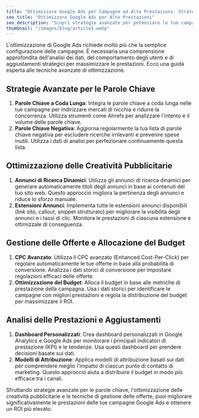 ```yaml
---
title: "Ottimizzare Google Ads per Campagne ad Alte Prestazioni: Strategie Esperte"
seo_title: "Ottimizzare Google Ads per Alte Prestazioni"
seo_description: "Scopri strategie avanzate per potenziare le tue campagne Google Ads. Impara tecniche avanzate per l'ottimizzazione delle parole chiave, il miglioramento delle creatività pubblicitarie e la gestione delle offerte per massimizzare le prestazioni."
thumbnail: "/images/blog/article1.webp"
---
```


L'ottimizzazione di Google Ads richiede molto più che la semplice configurazione delle campagne. È necessaria una comprensione approfondita dell'analisi dei dati, del comportamento degli utenti e di aggiustamenti strategici per massimizzare le prestazioni. Ecco una guida esperta alle tecniche avanzate di ottimizzazione.

## **Strategie Avanzate per le Parole Chiave**

1.  **Parole Chiave a Coda Lunga**: Integra le parole chiave a coda lunga nelle tue campagne per indirizzare mercati di nicchia e ridurre la concorrenza. Utilizza strumenti come Ahrefs per analizzare l'intento e il volume delle parole chiave.
2.  **Parole Chiave Negativa**: Aggiorna regolarmente la tua lista di parole chiave negativa per escludere ricerche irrilevanti e prevenire spese inutili. Utilizza i dati di analisi per perfezionare continuamente questa lista.

## **Ottimizzazione delle Creatività Pubblicitarie**

1.  **Annunci di Ricerca Dinamici**: Utilizza gli annunci di ricerca dinamici per generare automaticamente titoli degli annunci in base ai contenuti del tuo sito web. Questo approccio migliora la pertinenza degli annunci e riduce lo sforzo manuale.
2.  **Estensioni Annunci**: Implementa tutte le estensioni annunci disponibili (link sito, callout, snippet strutturato) per migliorare la visibilità degli annunci e i tassi di clic. Monitora le prestazioni di ciascuna estensione e ottimizzale di conseguenza.

## **Gestione delle Offerte e Allocazione del Budget**

1.  **CPC Avanzato**: Utilizza il CPC avanzato (Enhanced Cost-Per-Click) per regolare automaticamente le tue offerte in base alla probabilità di conversione. Analizza i dati storici di conversione per impostare regolazioni efficaci delle offerte.
2.  **Ottimizzazione del Budget**: Alloca il budget in base alle metriche di prestazione della campagna. Usa i dati storici per identificare le campagne con migliori prestazioni e regola la distribuzione del budget per massimizzare il ROI.

## **Analisi delle Prestazioni e Aggiustamenti**

1.  **Dashboard Personalizzati**: Crea dashboard personalizzati in Google Analytics e Google Ads per monitorare i principali indicatori di prestazione (KPI) e le tendenze. Usa questi dashboard per prendere decisioni basate sui dati.
2.  **Modelli di Attribuzione**: Applica modelli di attribuzione basati sui dati per comprendere meglio l'impatto di ciascun punto di contatto di marketing. Questo approccio aiuta a distribuire il budget in modo più efficace tra i canali.

Sfruttando strategie avanzate per le parole chiave, l'ottimizzazione delle creatività pubblicitarie e le tecniche di gestione delle offerte, puoi migliorare significativamente le prestazioni delle tue campagne Google Ads e ottenere un ROI più elevato.
